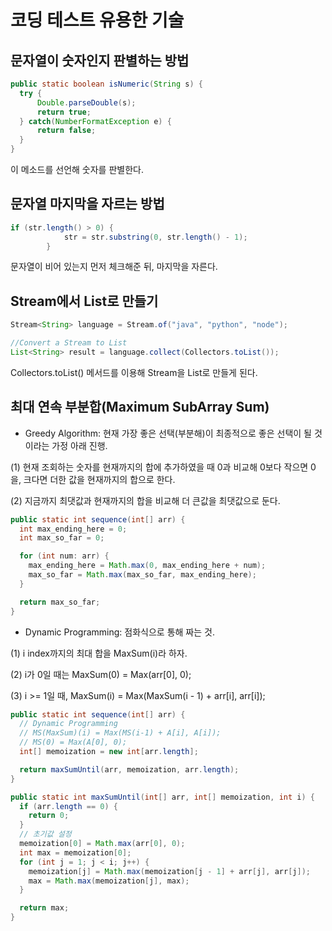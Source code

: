 # 코딩 테스트 유용한 기술

## 문자열이 숫자인지 판별하는 방법

```java
public static boolean isNumeric(String s) {
  try {
      Double.parseDouble(s);
      return true;
  } catch(NumberFormatException e) {
      return false;
  }
}
```
이 메소드를 선언해 숫자를 판별한다.

## 문자열 마지막을 자르는 방법
```java
if (str.length() > 0) {
			str = str.substring(0, str.length() - 1);
		}
```
문자열이 비어 있는지 먼저 체크해준 뒤, 마지막을 자른다.

## Stream에서 List로 만들기
```java
Stream<String> language = Stream.of("java", "python", "node");

//Convert a Stream to List
List<String> result = language.collect(Collectors.toList());
```
Collectors.toList() 메서드를 이용해 Stream을 List로 만들게 된다.

## 최대 연속 부분합(Maximum SubArray Sum)

-  Greedy Algorithm: 현재 가장 좋은 선택(부분해)이 최종적으로 좋은 선택이 될 것이라는 가정 아래 진행.

  (1) 현재 조회하는 숫자를 현재까지의 합에 추가하였을 때 0과 비교해 0보다 작으면 0을, 크다면 더한 값을 현재까지의 합으로 한다.

  (2) 지금까지 최댓값과 현재까지의 합을 비교해 더 큰값을 최댓값으로 둔다.

``` java
public static int sequence(int[] arr) {
  int max_ending_here = 0;
  int max_so_far = 0;

  for (int num: arr) {
    max_ending_here = Math.max(0, max_ending_here + num);
    max_so_far = Math.max(max_so_far, max_ending_here);
  }

  return max_so_far;
}
```
-  Dynamic Programming: 점화식으로 통해 짜는 것.

  (1) i index까지의 최대 합을 MaxSum(i)라 하자.

  (2) i가 0일 때는 MaxSum(0) = Max(arr[0], 0);

  (3) i >= 1일 때, MaxSum(i) = Max(MaxSum(i - 1) + arr[i], arr[i]);

``` java
public static int sequence(int[] arr) {
  // Dynamic Programming
  // MS(MaxSum)(i) = Max(MS(i-1) + A[i], A[i]);
  // MS(0) = Max(A[0], 0);
  int[] memoization = new int[arr.length];

  return maxSumUntil(arr, memoization, arr.length);
}

public static int maxSumUntil(int[] arr, int[] memoization, int i) {
  if (arr.length == 0) {
    return 0;
  }
  // 초기값 설정
  memoization[0] = Math.max(arr[0], 0);
  int max = memoization[0];
  for (int j = 1; j < i; j++) {
    memoization[j] = Math.max(memoization[j - 1] + arr[j], arr[j]);
    max = Math.max(memoization[j], max);
  }

  return max;
}
```
